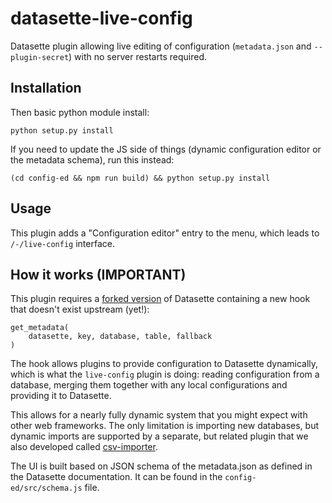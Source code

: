 # datasette-live-config

Datasette plugin allowing live editing of configuration (`metadata.json` and `--plugin-secret`) with no server restarts required.

## Installation

Then basic python module install:

    python setup.py install

If you need to update the JS side of things (dynamic configuration editor or the metadata schema), run this instead:

    (cd config-ed && npm run build) && python setup.py install

## Usage

This plugin adds a "Configuration editor" entry to the menu, which leads to `/-/live-config` interface.

## How it works (IMPORTANT)

This plugin requires a [forked version](https://github.com/next-LI/datasette) of Datasette containing a new hook that doesn't exist upstream (yet!):


    get_metadata(
        datasette, key, database, table, fallback
    )

The hook allows plugins to provide configuration to Datasette dynamically, which is what the `live-config` plugin is doing: reading configuration from a database, merging them together with any local configurations and providing it to Datasette.

This allows for a nearly fully dynamic system that you might expect with other web frameworks. The only limitation is importing new databases, but dynamic imports are supported by a separate, but related plugin that we also developed called [csv-importer](https://github.comom/next-LI/datasette-csv-importer).

The UI is built based on JSON schema of the metadata.json as defined in the Datasette documentation. It can be found in the `config-ed/src/schema.js` file.
